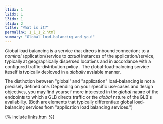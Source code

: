 ```yaml
---
l1idx: 1
l2idx: 1
l3idx: 1
l4idx: 2
title: "What is it?"
permalink: 1_1_1_2.html
summary: "Global load-balancing and you!"
---
```


Global load balancing is a service that directs inbound connections to a *nominal* application/service to *actual* instances of the application/service, typically at geographically dispersed locations and in accordance with a configured traffic-distribution policy .  The global-load-balncing service iteself is typically deployed in a *globally* avaiable manner.

The distinction between "global" and "application" load-balancing is not a precisely defined one.  Depending on your specific use-cases and design objectives, you may find yourself more interested in the *global* nature of the endpoints to which a GLB directs traffic or the *global* nature of the GLB's availability.  (Both are elements that typically differentiate global load-balancing services from "application load balancing services.")

{% include links.html %}